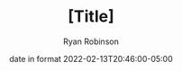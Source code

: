 ---
title: '[Title]'
date: 'date in format 2022-02-13T20:46:00-05:00'
author: 'Ryan Robinson'
layout: post
permalink: /websites/drupal/[permalink]/
image: 
  src: /assets/img/logo/Drupal.png
  width: 300
  height: 300
  alt: "Drupal logo"
categories:
  - Websites
  - Drupal
tags:
  - Accessibility
---